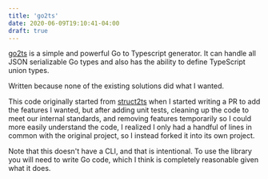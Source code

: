 ```yaml
---
title: 'go2ts'
date: 2020-06-09T19:10:41-04:00
draft: true
---
```


[go2ts](https://pkg.go.dev/github.com/skia-dev/go2ts?tab=overview) is a simple
and powerful Go to Typescript generator. It can handle all JSON serializable Go
types and also has the ability to define TypeScript union types.

Written because none of the existing solutions did what I wanted.

This code originally started from
[struct2ts](https://github.com/OneOfOne/struct2ts) when I started writing a PR
to add the features I wanted, but after adding unit tests, cleaning up the code
to meet our internal standards, and removing features temporarily so I could
more easily understand the code, I realized I only had a handful of lines in
common with the original project, so I instead forked it into its own project.

Note that this doesn't have a CLI, and that is intentional. To use the library
you will need to write Go code, which I think is completely reasonable given
what it does.
